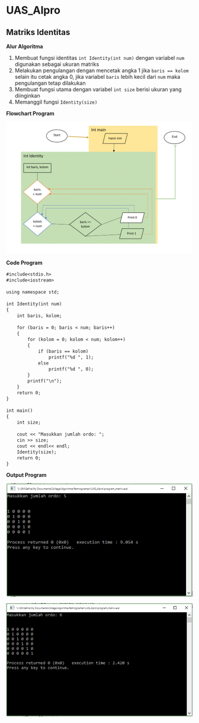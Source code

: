 # UAS_Alpro


## Matriks Identitas

**Alur Algoritma**
1. Membuat fungsi identitas `int Identity(int num)` dengan variabel `num` digunakan sebagai ukuran matriks
2. Melakukan pengulangan dengan mencetak angka 1 jika `baris == kolom` selain itu cetak angka 0, jika variabel `baris` lebih kecil dari `num` maka pengulangan tetap dilakukan
3. Membuat fungsi utama dengan variabel `int size` berisi ukuran yang diinginkan
4. Memanggil fungsi `Identity(size)`

**Flowchart Program**

![flowchart](https://github.com/rumiumi/UAS_Alpro/blob/master/screenshot/flowchart.PNG)

**Code Program**
```
#include<stdio.h>
#include<iostream>

using namespace std;

int Identity(int num)
{
    int baris, kolom;

    for (baris = 0; baris < num; baris++)
    {
        for (kolom = 0; kolom < num; kolom++)
        {
            if (baris == kolom)
                printf("%d ", 1);
            else
                printf("%d ", 0);
        }
        printf("\n");
    }
    return 0;
}

int main()
{
    int size;

    cout << "Masukkan jumlah ordo: ";
    cin >> size;
    cout << endl<< endl;
    Identity(size);
    return 0;
}

```

**Output Program**

![output01](https://github.com/rumiumi/UAS_Alpro/blob/master/screenshot/output01.PNG)

![output02](https://github.com/rumiumi/UAS_Alpro/blob/master/screenshot/output02.PNG)
